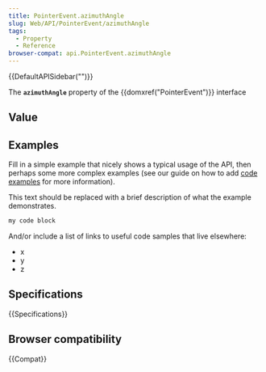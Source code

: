 ```yaml
---
title: PointerEvent.azimuthAngle
slug: Web/API/PointerEvent/azimuthAngle
tags:
  - Property
  - Reference
browser-compat: api.PointerEvent.azimuthAngle
---
```

{{DefaultAPISidebar("")}}

The **`azimuthAngle`** property of the {{domxref("PointerEvent")}} interface 

## Value



## Examples

Fill in a simple example that nicely shows a typical usage of the API, then perhaps some more complex examples (see our guide on how to add [code examples](/en-US/docs/MDN/Contribute/Structures/Code_examples) for more information).

This text should be replaced with a brief description of what the example demonstrates.

```js
my code block
```

And/or include a list of links to useful code samples that live elsewhere:

*   x
*   y
*   z

## Specifications

{{Specifications}}

## Browser compatibility

{{Compat}}


